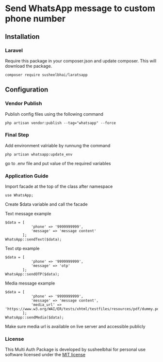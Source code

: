 # Send WhatsApp message to custom phone number

## Installation

### Laravel
Require this package in your composer.json and update composer. This will download the package.


    composer require susheelbhai/laratsapp

## Configuration


### Vendor Publish

Publish config files using the following command 

  ```
  php artisan vendor:publish --tag="whatsapp" --force 
  ```  


### Final Step


Add environment valriable by runnung the command
```
php artisan whatsapp:update_env
```
go to .env file and put value of the required variables

### Application Guide


Import facade at the top of the class after namespace
```
use WhatsApp;
```
Create $data variable and call the facade

Text message example

```
$data = [
            'phone' => '9999999999',
            'message' => 'message content'
        ];
WhatsApp::sendText($data);
```

Text otp example

```
$data = [
            'phone' => '9999999999',
            'message' => 'otp'
        ];
WhatsApp::sendOTP($data);
```

Media message example

```
$data = [
            'phone' => '9999999999',
            'message' => 'message content',
            'media_url' => 'https://www.w3.org/WAI/ER/tests/xhtml/testfiles/resources/pdf/dummy.pdf'
        ];
WhatsApp::sendMedia($data);
```
Make sure media url is available on live server and accessible publicly

### License

This Multi Auth Package is developed by susheelbhai for personal use software licensed under the [MIT license](http://opensource.org/licenses/MIT)